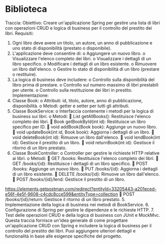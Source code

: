 # Biblioteca
Traccia:
Obiettivo: Creare un'applicazione Spring per gestire una lista di libri con operazioni CRUD e logica di business per il controllo del prestito dei libri.
Requisiti:
1.	Ogni libro deve avere un titolo, un autore, un anno di pubblicazione e uno stato di disponibilità (prestato o disponibile).
2.	L'applicazione deve consentire di:
o	Aggiungere un nuovo libro.
o	Visualizzare l'elenco completo dei libri.
o	Visualizzare i dettagli di un libro specifico.
o	Modificare i dettagli di un libro esistente.
o	Rimuovere un libro dall'elenco.
o	Gestire lo stato di disponibilità di un libro (prestare o restituire).
3.	La logica di business deve includere:
o	Controllo sulla disponibilità del libro prima di prestare.
o	Controllo sul numero massimo di libri prestabili per utente.
o	Controllo sulla restituzione dei libri in prestito.
Implementazione:
1.	Classe Book:
o	Attributi: id, titolo, autore, anno di pubblicazione, disponibilità.
o	Metodi: getter e setter per tutti gli attributi.
2.	Classe BookService:
o	Interfaccia contenente i metodi per la logica di business sui libri.
o	Metodi:
	List<Book> getAllBooks(): Restituisce l'elenco completo dei libri.
	Book getBookById(int id): Restituisce un libro specifico per ID.
	void addBook(Book book): Aggiunge un nuovo libro.
	void updateBook(int id, Book book): Aggiorna i dettagli di un libro.
	void deleteBook(int id): Rimuove un libro dall'elenco.
	void lendBook(int id): Gestisce il prestito di un libro.
	void returnBook(int id): Gestisce il ritorno di un libro prestato.
3.	Classe BookController:
o	Controller per gestire le richieste HTTP relative ai libri.
o	Metodi:
	GET /books: Restituisce l'elenco completo dei libri.
	GET /books/{id}: Restituisce i dettagli di un libro specifico.
	POST /books: Aggiunge un nuovo libro.
	PUT /books/{id}: Aggiorna i dettagli di un libro esistente.
	DELETE /books/{id}: Rimuove un libro dall'elenco.
	POST /books/{id}/lend: Gestisce il prestito di un libro.


https://elements.getpostman.com/redirect?entityId=33205443-a201eced-e56f-4e5f-9608-c4cdc8cce599&entityType=collection
	POST /books/{id}/return: Gestisce il ritorno di un libro prestato.
5.	Implementazione della logica di business nei metodi di BookService.
6.	Configurazione di Spring per gestire le dipendenze e le richieste HTTP.
7.	Test delle operazioni CRUD e della logica di business con JUnit e MockMvc.
Questa traccia fornisce un'idea generale di come progettare un'applicazione CRUD con Spring e includere la logica di business per il controllo del prestito dei libri. Puoi aggiungere ulteriori dettagli e funzionalità in base alle esigenze specifiche del progetto.
